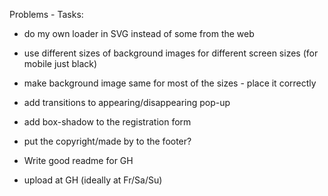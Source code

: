 Problems - Tasks:

- do my own loader in SVG instead of some from the web

- use different sizes of background images for different screen sizes (for mobile just black)

- make background image same for most of the sizes - place it correctly

- add transitions to appearing/disappearing pop-up

- add box-shadow to the registration form

- put the copyright/made by to the footer?

- Write good readme for GH

- upload at GH (ideally at Fr/Sa/Su)
